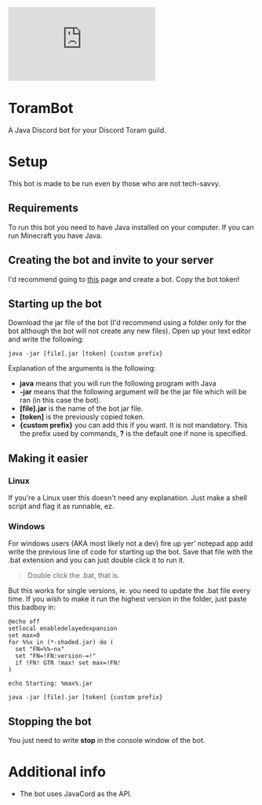 ![](https://toramonline.com/index.php?media/toram-online-logo.50/full&d=1463410056)

# ToramBot
A Java Discord bot for your Discord Toram guild.

# Setup
This bot is made to be run even by those who are not tech-savvy.

## Requirements
To run this bot you need to have Java installed on your computer. 
If you can run Minecraft you have Java.

## Creating the bot and invite to your server
I'd recommend going to [this](https://github.com/reactiflux/discord-irc/wiki/Creating-a-discord-bot-&-getting-a-token)
 page and create a bot. Copy the bot token!
 
## Starting up the bot
Download the jar file of the bot (I'd recommend using a folder only
for the bot although the bot will not create any new files). Open up
your text editor and write the following:
 
    java -jar [file].jar [token] {custom prefix}
 
 Explanation of the arguments is the following:
    
- **java** means that you will run the following program with Java
- **-jar** means that the following argument will be the jar file which
will be ran (in this case the bot).  
- **[file].jar** is the name of the bot jar file.
- **[token]** is the previously copied token.
- **{custom prefix}** you can add this if you want. It is not mandatory.
 This the prefix used by commands, **?** is the default one if none is 
 specified. 
## Making it easier
### Linux
If you're a Linux user this doesn't need any explanation. Just make a 
shell script and flag it as runnable, ez.

### Windows
For windows users (AKA most likely not a dev) fire up yer' notepad app 
add write the previous line of code for starting up the bot. Save that file
with the .bat extension and you can just double click it to run it. 
> Double click the .bat, that is.

But this works for single versions, ie. you need to update the .bat
file every time. If you wish to make it run the highest version in the 
folder, just paste this badboy in:

    @echo off
    setlocal enabledelayedexpansion
    set max=0
    for %%x in (*-shaded.jar) do (
      set "FN=%%~nx"
      set "FN=!FN:version-=!"
      if !FN! GTR !max! set max=!FN!
    )
    
    echo Starting: %max%.jar
    
    java -jar [file].jar [token] {custom prefix}

## Stopping the bot
You just need to write **stop** in the console window of the bot.

# Additional info
- The bot uses JavaCord as the API. 